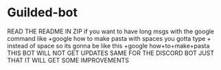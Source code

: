 # Guilded-bot
READ THE README IN ZIP
if you want to have long msgs with the google command like +google how to make pasta with spaces you gotta type + instead of space so its gonna be like this +google how+to+make+pasta
THIS BOT WILL NOT GET UPDATES SAME FOR THE DISCORD BOT JUST THAT IT WILL GET SOME IMPROVEMENTS

